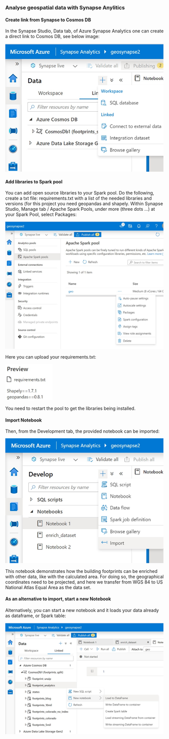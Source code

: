 ### Analyse geospatial data with Synapse Anylitics


#### Create link from Synapse to Cosmos DB
In the Synapse Studio, Data tab, of Azure Synapse Analytics one can create a direct link to Cosmos DB, see below image:

<img src="./img/synapse_direct_link.jpg" width=500px />


#### Add libraries to Spark pool
You can add open source libraries to your Spark pool. Do the following, create a txt file: requirements.txt with a list of the needed libraries and versions (for this project you need geopandas and shapely. Within Synapse Studio, Manage tab / Apache Spark Pools, under more (three dots ...) at your Spark Pool, select Packages:

<img src="./img/synapse_manage_pool.jpg" width=500px />

Here you can upload your requirements.txt:

<img src="./img/libraries.jpg" width=150px />

You need to restart the pool to get the libraries being installed.

#### Import Notebook
Then, from the Development tab, the provided notebook can be imported:

<img src="./img/synapse_import_notebook.jpg" width=500px />

This notebook demonstrates how the building footprints can be enriched with other data, like with the calculated area. For doing so, the geographical coordinates need to be projected, and here we transfer from WGS 84 to US National Atlas Equal Area as the data set.

#### As an alternative to import, start a new Notebook
Alternatively, you can start a new notebook and it loads your data already as dataframe, or Spark table:

<img src="./img/synapse_load_dataframe.jpg" width=500px />
